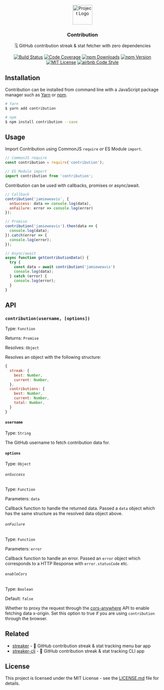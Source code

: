 <p align="center"><img src="https://twemoji.maxcdn.com/2/svg/1f4c5.svg" height="64" alt="Project Logo"></p>
<h3 align="center">Contribution</h3>
<p align="center">🗓 GitHub contribution streak & stat fetcher with zero dependencies</p>
<p align="center">
    <a href="https://travis-ci.org/jamieweavis/contribution"><img src="https://img.shields.io/travis/jamieweavis/contribution.svg" alt="Build Status"></a>
    <a href="https://codecov.io/gh/jamieweavis/contribution/"><img src="https://img.shields.io/codecov/c/github/jamieweavis/contribution.svg" alt="Code Coverage"></a>
    <a href="https://npmjs.com/package/contribution"><img src="https://img.shields.io/npm/dt/contribution.svg" alt="npm Downloads"></a>
    <a href="https://npmjs.com/package/contribution"><img src="https://img.shields.io/npm/v/contribution.svg" alt="npm Version"></a>
    <a href="https://github.com/jamieweavis/contribution/blob/master/LICENSE.md"><img src="https://img.shields.io/badge/license-MIT-blue.svg" alt="MIT License"></a>
    <a href="https://github.com/airbnb/javascript"><img src="https://img.shields.io/badge/codestyle-airbnb-fd5c63.svg" alt="airbnb Code Style"></a>
</p>

## Installation

Contribution can be installed from command line with a JavaScript package manager such as [Yarn](https://github.com/yarnpkg/yarn) or [npm](https://github.com/npm/npm).

```sh
# Yarn
$ yarn add contribution

# npm
$ npm install contribution --save
```

## Usage

Import Contribution using CommonJS `require` _or_ ES Module `import`.

```javascript
// CommonJS require
const contribution = require('contribution');

// ES Module import
import contribution from 'contribution';
```

Contribution can be used with callbacks, promises or async/await.

```javascript
// Callback
contribution('jamieweavis', {
  onSuccess: data => console.log(data),
  onFailure: error => console.log(error)
});

// Promise
contribution('jamieweavis').then(data => {
  console.log(data);
}).catch(error => {
  console.log(error);
});

// Async/await
async function getContributionData() {
  try {
    const data = await contribution('jamieweavis')
    console.log(data);
  } catch (error) {
    console.log(error);
  }
}
```

## API

### `contribution(username, [options])`

Type: `Function`

Returns: `Promise`

Resolves: `Object`

Resolves an object with the following structure:

```javascript
{
  streak: {
    best: Number,
    current: Number,
  },
  contributions: {
    best: Number,
    current: Number,
    total: Number,
  }
}
```

#### `username`

Type: `String`

The GitHub username to fetch contribution data for.

#### `options`

Type: `Object`

###### `onSuccess`

Type: `Function`

Parameters: `data`

Callback function to handle the returned data. Passed a `data` object which has the same structure as the resolved data object above.

###### `onFailure`

Type: `Function`

Parameters: `error`

Callback function to handle an error. Passed an `error` object which corresponds to a HTTP Response with `error.statusCode` etc.

###### `enableCors`

Type: `Boolean`

Default: `false`

Whether to proxy the request through the [cors-anywhere](https://github.com/Rob--W/cors-anywhere) API to enable fetching data x-origin. Set this option to true if you are using `contribution` through the browser.

## Related

* [streaker](https://github.com/jamieweavis/streaker) - 🐙 GitHub contribution streak & stat tracking menu bar app
* [streaker-cli](https://github.com/jamieweavis/streaker-cli) - 🐙 GitHub contribution streak & stat tracking CLI app

## License

This project is licensed under the MIT License - see the [LICENSE.md](LICENSE.md) file for details.
